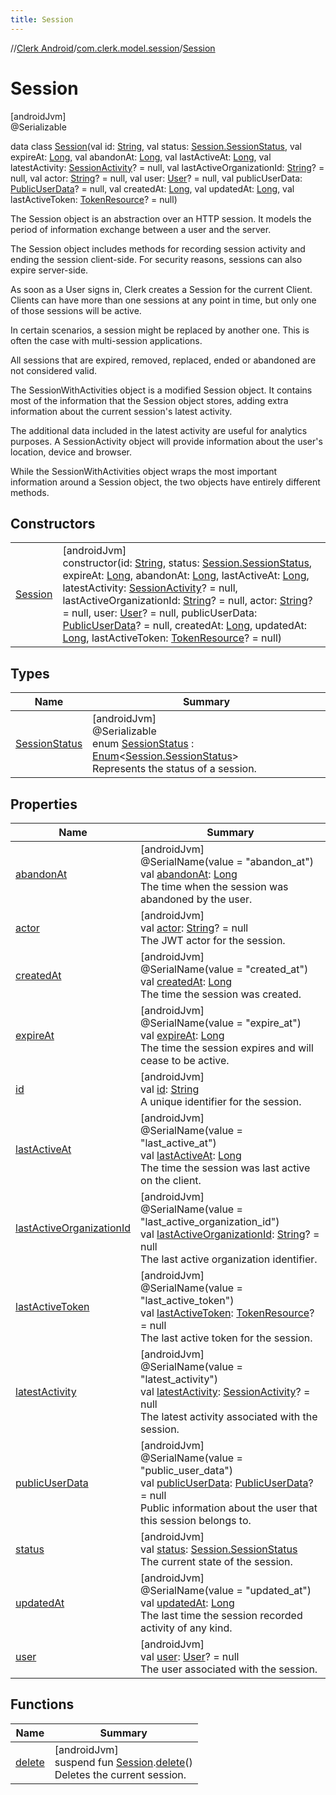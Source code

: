 ```yaml
---
title: Session
---
```

//[Clerk Android](../../../index.html)/[com.clerk.model.session](../index.html)/[Session](index.html)



# Session



[androidJvm]\
@Serializable



data class [Session](index.html)(val id: [String](https://kotlinlang.org/api/latest/jvm/stdlib/kotlin-stdlib/kotlin/-string/index.html), val status: [Session.SessionStatus](-session-status/index.html), val expireAt: [Long](https://kotlinlang.org/api/latest/jvm/stdlib/kotlin-stdlib/kotlin/-long/index.html), val abandonAt: [Long](https://kotlinlang.org/api/latest/jvm/stdlib/kotlin-stdlib/kotlin/-long/index.html), val lastActiveAt: [Long](https://kotlinlang.org/api/latest/jvm/stdlib/kotlin-stdlib/kotlin/-long/index.html), val latestActivity: [SessionActivity](../-session-activity/index.html)? = null, val lastActiveOrganizationId: [String](https://kotlinlang.org/api/latest/jvm/stdlib/kotlin-stdlib/kotlin/-string/index.html)? = null, val actor: [String](https://kotlinlang.org/api/latest/jvm/stdlib/kotlin-stdlib/kotlin/-string/index.html)? = null, val user: [User](../../com.clerk.model.user/-user/index.html)? = null, val publicUserData: [PublicUserData](../../com.clerk.model.userdata/-public-user-data/index.html)? = null, val createdAt: [Long](https://kotlinlang.org/api/latest/jvm/stdlib/kotlin-stdlib/kotlin/-long/index.html), val updatedAt: [Long](https://kotlinlang.org/api/latest/jvm/stdlib/kotlin-stdlib/kotlin/-long/index.html), val lastActiveToken: [TokenResource](../../com.clerk.model.token/-token-resource/index.html)? = null)

The Session object is an abstraction over an HTTP session. It models the period of information exchange between a user and the server.



The Session object includes methods for recording session activity and ending the session client-side. For security reasons, sessions can also expire server-side.



As soon as a User signs in, Clerk creates a Session for the current Client. Clients can have more than one sessions at any point in time, but only one of those sessions will be active.



In certain scenarios, a session might be replaced by another one. This is often the case with multi-session applications.



All sessions that are expired, removed, replaced, ended or abandoned are not considered valid.



The SessionWithActivities object is a modified Session object. It contains most of the information that the Session object stores, adding extra information about the current session's latest activity.



The additional data included in the latest activity are useful for analytics purposes. A SessionActivity object will provide information about the user's location, device and browser.



While the SessionWithActivities object wraps the most important information around a Session object, the two objects have entirely different methods.



## Constructors


| | |
|---|---|
| [Session](-session.html) | [androidJvm]<br>constructor(id: [String](https://kotlinlang.org/api/latest/jvm/stdlib/kotlin-stdlib/kotlin/-string/index.html), status: [Session.SessionStatus](-session-status/index.html), expireAt: [Long](https://kotlinlang.org/api/latest/jvm/stdlib/kotlin-stdlib/kotlin/-long/index.html), abandonAt: [Long](https://kotlinlang.org/api/latest/jvm/stdlib/kotlin-stdlib/kotlin/-long/index.html), lastActiveAt: [Long](https://kotlinlang.org/api/latest/jvm/stdlib/kotlin-stdlib/kotlin/-long/index.html), latestActivity: [SessionActivity](../-session-activity/index.html)? = null, lastActiveOrganizationId: [String](https://kotlinlang.org/api/latest/jvm/stdlib/kotlin-stdlib/kotlin/-string/index.html)? = null, actor: [String](https://kotlinlang.org/api/latest/jvm/stdlib/kotlin-stdlib/kotlin/-string/index.html)? = null, user: [User](../../com.clerk.model.user/-user/index.html)? = null, publicUserData: [PublicUserData](../../com.clerk.model.userdata/-public-user-data/index.html)? = null, createdAt: [Long](https://kotlinlang.org/api/latest/jvm/stdlib/kotlin-stdlib/kotlin/-long/index.html), updatedAt: [Long](https://kotlinlang.org/api/latest/jvm/stdlib/kotlin-stdlib/kotlin/-long/index.html), lastActiveToken: [TokenResource](../../com.clerk.model.token/-token-resource/index.html)? = null) |


## Types


| Name | Summary |
|---|---|
| [SessionStatus](-session-status/index.html) | [androidJvm]<br>@Serializable<br>enum [SessionStatus](-session-status/index.html) : [Enum](https://kotlinlang.org/api/latest/jvm/stdlib/kotlin-stdlib/kotlin/-enum/index.html)&lt;[Session.SessionStatus](-session-status/index.html)&gt; <br>Represents the status of a session. |


## Properties


| Name | Summary |
|---|---|
| [abandonAt](abandon-at.html) | [androidJvm]<br>@SerialName(value = &quot;abandon_at&quot;)<br>val [abandonAt](abandon-at.html): [Long](https://kotlinlang.org/api/latest/jvm/stdlib/kotlin-stdlib/kotlin/-long/index.html)<br>The time when the session was abandoned by the user. |
| [actor](actor.html) | [androidJvm]<br>val [actor](actor.html): [String](https://kotlinlang.org/api/latest/jvm/stdlib/kotlin-stdlib/kotlin/-string/index.html)? = null<br>The JWT actor for the session. |
| [createdAt](created-at.html) | [androidJvm]<br>@SerialName(value = &quot;created_at&quot;)<br>val [createdAt](created-at.html): [Long](https://kotlinlang.org/api/latest/jvm/stdlib/kotlin-stdlib/kotlin/-long/index.html)<br>The time the session was created. |
| [expireAt](expire-at.html) | [androidJvm]<br>@SerialName(value = &quot;expire_at&quot;)<br>val [expireAt](expire-at.html): [Long](https://kotlinlang.org/api/latest/jvm/stdlib/kotlin-stdlib/kotlin/-long/index.html)<br>The time the session expires and will cease to be active. |
| [id](id.html) | [androidJvm]<br>val [id](id.html): [String](https://kotlinlang.org/api/latest/jvm/stdlib/kotlin-stdlib/kotlin/-string/index.html)<br>A unique identifier for the session. |
| [lastActiveAt](last-active-at.html) | [androidJvm]<br>@SerialName(value = &quot;last_active_at&quot;)<br>val [lastActiveAt](last-active-at.html): [Long](https://kotlinlang.org/api/latest/jvm/stdlib/kotlin-stdlib/kotlin/-long/index.html)<br>The time the session was last active on the client. |
| [lastActiveOrganizationId](last-active-organization-id.html) | [androidJvm]<br>@SerialName(value = &quot;last_active_organization_id&quot;)<br>val [lastActiveOrganizationId](last-active-organization-id.html): [String](https://kotlinlang.org/api/latest/jvm/stdlib/kotlin-stdlib/kotlin/-string/index.html)? = null<br>The last active organization identifier. |
| [lastActiveToken](last-active-token.html) | [androidJvm]<br>@SerialName(value = &quot;last_active_token&quot;)<br>val [lastActiveToken](last-active-token.html): [TokenResource](../../com.clerk.model.token/-token-resource/index.html)? = null<br>The last active token for the session. |
| [latestActivity](latest-activity.html) | [androidJvm]<br>@SerialName(value = &quot;latest_activity&quot;)<br>val [latestActivity](latest-activity.html): [SessionActivity](../-session-activity/index.html)? = null<br>The latest activity associated with the session. |
| [publicUserData](public-user-data.html) | [androidJvm]<br>@SerialName(value = &quot;public_user_data&quot;)<br>val [publicUserData](public-user-data.html): [PublicUserData](../../com.clerk.model.userdata/-public-user-data/index.html)? = null<br>Public information about the user that this session belongs to. |
| [status](status.html) | [androidJvm]<br>val [status](status.html): [Session.SessionStatus](-session-status/index.html)<br>The current state of the session. |
| [updatedAt](updated-at.html) | [androidJvm]<br>@SerialName(value = &quot;updated_at&quot;)<br>val [updatedAt](updated-at.html): [Long](https://kotlinlang.org/api/latest/jvm/stdlib/kotlin-stdlib/kotlin/-long/index.html)<br>The last time the session recorded activity of any kind. |
| [user](user.html) | [androidJvm]<br>val [user](user.html): [User](../../com.clerk.model.user/-user/index.html)? = null<br>The user associated with the session. |


## Functions


| Name | Summary |
|---|---|
| [delete](../delete.html) | [androidJvm]<br>suspend fun [Session](index.html).[delete](../delete.html)()<br>Deletes the current session. |

